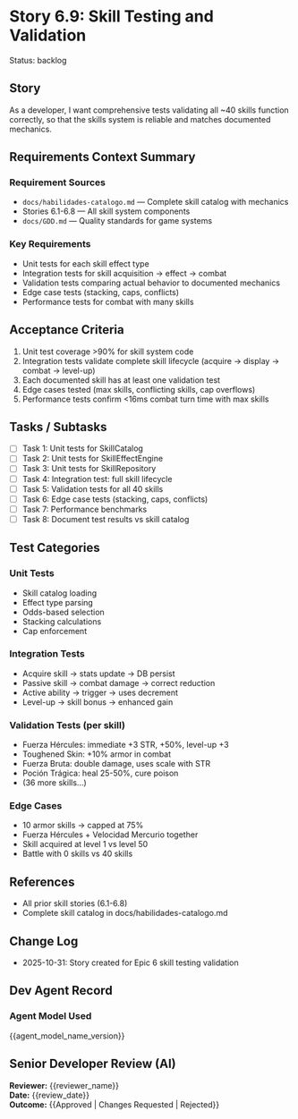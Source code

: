 # Story 6.9: Skill Testing and Validation

Status: backlog

## Story
As a developer,
I want comprehensive tests validating all ~40 skills function correctly,
so that the skills system is reliable and matches documented mechanics.

## Requirements Context Summary

### Requirement Sources
- `docs/habilidades-catalogo.md` — Complete skill catalog with mechanics
- Stories 6.1-6.8 — All skill system components
- `docs/GDD.md` — Quality standards for game systems

### Key Requirements
- Unit tests for each skill effect type
- Integration tests for skill acquisition → effect → combat
- Validation tests comparing actual behavior to documented mechanics
- Edge case tests (stacking, caps, conflicts)
- Performance tests for combat with many skills

## Acceptance Criteria

1. Unit test coverage >90% for skill system code
2. Integration tests validate complete skill lifecycle (acquire → display → combat → level-up)
3. Each documented skill has at least one validation test
4. Edge cases tested (max skills, conflicting skills, cap overflows)
5. Performance tests confirm <16ms combat turn time with max skills

## Tasks / Subtasks

- [ ] Task 1: Unit tests for SkillCatalog
- [ ] Task 2: Unit tests for SkillEffectEngine
- [ ] Task 3: Unit tests for SkillRepository
- [ ] Task 4: Integration test: full skill lifecycle
- [ ] Task 5: Validation tests for all 40 skills
- [ ] Task 6: Edge case tests (stacking, caps, conflicts)
- [ ] Task 7: Performance benchmarks
- [ ] Task 8: Document test results vs skill catalog

## Test Categories

### Unit Tests
- Skill catalog loading
- Effect type parsing
- Odds-based selection
- Stacking calculations
- Cap enforcement

### Integration Tests
- Acquire skill → stats update → DB persist
- Passive skill → combat damage → correct reduction
- Active ability → trigger → uses decrement
- Level-up → skill bonus → enhanced gain

### Validation Tests (per skill)
- Fuerza Hércules: immediate +3 STR, +50%, level-up +3
- Toughened Skin: +10% armor in combat
- Fuerza Bruta: double damage, uses scale with STR
- Poción Trágica: heal 25-50%, cure poison
- (36 more skills...)

### Edge Cases
- 10 armor skills → capped at 75%
- Fuerza Hércules + Velocidad Mercurio together
- Skill acquired at level 1 vs level 50
- Battle with 0 skills vs 40 skills

## References
- All prior skill stories (6.1-6.8)
- Complete skill catalog in docs/habilidades-catalogo.md

## Change Log
- 2025-10-31: Story created for Epic 6 skill testing validation

## Dev Agent Record
### Agent Model Used
{{agent_model_name_version}}

## Senior Developer Review (AI)
**Reviewer:** {{reviewer_name}}  
**Date:** {{review_date}}  
**Outcome:** {{Approved | Changes Requested | Rejected}}
